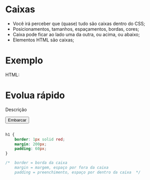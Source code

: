 # Caixas

* Você irá perceber que (quase) tudo são caixas dentro do CSS;
* Posicionamentos, tamanhos, espaçamentos, bordas, cores;
* Caixa pode ficar ao lado uma da outra, ou acima, ou abaixo;
* Elementos HTML são caixas;

# Exemplo

HTML:
<h1>Evolua rápido</h1>
<p>Descrição</p>
<button>Embarcar</button>

```css

h1 {
    border: 1px solid red;
    margin: 200px;
    padding: 60px;
}

/*  border = borda da caixa
    margin = margem, espaço por fora da caixa
    padding = preenchimento, espaço por dentro da caixa  */
    
```

